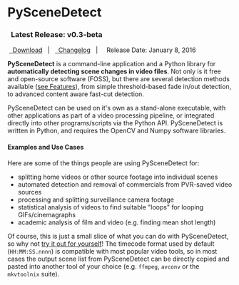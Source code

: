 
PySceneDetect &nbsp;<span class="fa fa-film"></span>
==========================================================

<div class="important">
<h3><span class="fa fa-info-circle"></span>&nbsp; Latest Release: <b>v0.3-beta</b></h3>
&nbsp;<a href="download/" alt="Download PySceneDetect"><span class="fa fa-download"></span>&nbsp; Download</a> &nbsp;&nbsp;|&nbsp;&nbsp; <a href="changelog/" alt="PySceneDetect Changelog"><span class="fa fa-reorder"></span>&nbsp; Changelog</a> &nbsp;&nbsp;|&nbsp;&nbsp; <span class="fa fa-calendar"></span>&nbsp; Release Date: January 8, 2016
</div>

**PySceneDetect** is a command-line application and a Python library for **automatically detecting scene changes in video files**.  Not only is it free and open-source software (FOSS), but there are several detection methods available ([see Features](features.md)), from simple threshold-based fade in/out detection, to advanced content aware fast-cut detection.

PySceneDetect can be used on it's own as a stand-alone executable, with other applications as part of a video processing pipeline, or integrated directly into other programs/scripts via the Python API.  PySceneDetect is written in Python, and requires the OpenCV and Numpy software libraries.


#### Examples and Use Cases

Here are some of the things people are using PySceneDetect for:

 - splitting home videos or other source footage into individual scenes
 - automated detection and removal of commercials from PVR-saved video sources
 - processing and splitting surveillance camera footage
 - statistical analysis of videos to find suitable "loops" for looping GIFs/cinemagraphs
 - academic analysis of film and video (e.g. finding mean shot length)

Of course, this is just a small slice of what you can do with PySceneDetect, so why not <a href="download/" alt="Download PySceneDetect">try it out for yourself</a>!  The timecode format used by default (`HH:MM:SS.nnnn`) is compatible with most popular video tools, so in most cases the output scene list from PySceneDetect can be directly copied and pasted into another tool of your choice (e.g. `ffmpeg`, `avconv` or the `mkvtoolnix` suite).

